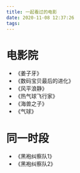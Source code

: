 ```yaml
---
title: 一起看过的电影
date: 2020-11-08 12:37:26
tags:
---
```


# 电影院
- 《姜子牙》
- 《数码宝贝最后的进化》
- 《风平浪静》
- 《热气球飞行家》
- 《海兽之子》
- 《气球》

# 同一时段
- 《黑袍纠察队1》
- 《黑袍纠察队2》
